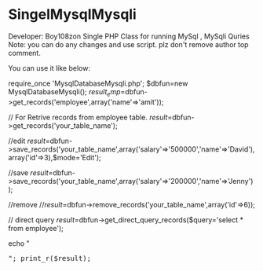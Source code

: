 # SingelMysqlMysqli
Developer: Boy108zon
Single PHP Class for running MySql , MySqli Quries
Note: you can do any changes and use script. plz don't remove author top comment.

You can use it like below:

require_once 'MysqlDatabaseMysqli.php';
$dbfun=new MysqlDatabaseMysqli();
$result_emp=$dbfun->get_records('employee',array('name'=>'amit'));

// For Retrive records from employee table.
$result=$dbfun->get_records('your_table_name');

//edit
$result=$dbfun->save_records('your_table_name',array('salary'=>'500000','name'=>'David'),array('id'=>3),$mode='Edit');

//save
$result=$dbfun->save_records('your_table_name',array('salary'=>'200000','name'=>'Jenny'));

//remove
//$result=$dbfun->remove_records('your_table_name',array('id'=>6));

// direct query
$result=$dbfun->get_direct_query_records($query='select * from employee');

echo "<pre>";
print_r($result);

